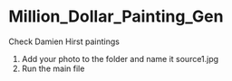 # Million_Dollar_Painting_Gen
Check Damien Hirst paintings 

1) Add your photo to the folder and name it source1.jpg
2) Run the main file
